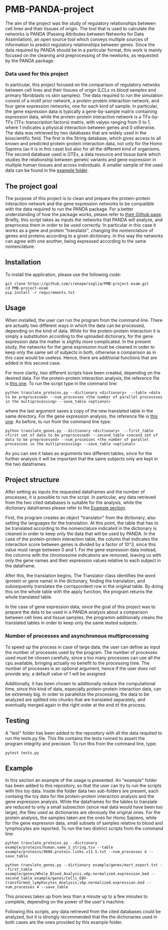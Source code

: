 # PMB-PANDA-project

The aim of the project was the study of regulatory relationships between cell lines and their tissues of origin. The tool that is used to calculate the networks is PANDA (Passing Attributes between Networks for Data Assimilation), an open source tool which conveys multiple sources of information to predict regulatory relationships between genes.
Since the data required by PANDA should be in a particular format, this work is mainly focused on the cleaning and preprocessing of the newtorks, as requested by the PANDA package. 

### Data used for this project
In particular, this project focused on the comparison of regulatory netwoks between cell lines and their tissues of origin (LCLs vs blood samples and primary fibroblasts vs skin samples). The data required to run the simulation consist of a motif prior network, a protein-protein interaction network, and four gene expression networks, one for each kind of sample. In particular, the gene expression data is typically a gene-by-sample matrix containing expression data, while the protein-protein interaction network is a TFs-by-TFs (TFs: transcription factors) matrix, with valyes ranging from 0 to 1, where 1 indicates a physical interaction between genes and 0 otherwise.
The data was retrieved by two databases that are widely used in the bioscientific field. The first is the String database, which gives access to all known and predicted protein-protein interaction data, not only for the Homo Sapiens (as it is in this case) but also for all the different kind of organisms.
The second database used is GTEx, a data resource and tissue bank which studies the relationship between genetic variants and gene expression in multiple human tissues and across individuals.
A smaller sample of the used data can be found in the [example folder](https://github.com/irenepersoglia/PMB-project-exam/tree/main/example).

## The project goal
The purpose of this project is to clean and prepare the protein-protein interaction network and the gene expression networks to be compatible with the data required to run the PANDA package. For a better understanding of how the package works, please refer to [their Github page](https://github.com/netZoo/netZooPy).
Briefly, this script takes as inputs the networks that PANDA will analyze, and preprocess them in order to be used correctly. In particular in this case it works as a gene and protein "translator", changing the nomenclature of genes and proteins according to a given dictionary. In this way the networks can agree with one another, being expressed according to the same nomenclature.

## Installation
To install the application, please use the following code:
```
git clone https://github.com/irenepersoglia/PMB-project-exam.git
cd PMB-project-exam
pip install -r requirements.txt
```

## Usage
When installed, the user can run the program from the command line. There are actually two different ways in which the data can be processed, depending on the kind of data. While for the protein-protein interaction it is simply a substitution according to the uploaded dictionary, for the gene expression data the matter is slightly more complicated. In the present study, the networks for the gene expression must be cleaned in order to keep only the same set of subjects in both, otherwise a comparison as in this case would be useless. Hence, there are additional functions that are added in this second case.

For more clarity, two different scripts have been created, depending on the desired data.
For the protein-protein interaction analysis, the reference file is [this one](https://github.com/irenepersoglia/PMB-project-exam/blob/main/translate_proteins.py). To run the script type in the command line:
```
python translate_proteins.py --dictionary <dictionary>  --table <data to be preprocessed> --num_processes <the number of parallel processses in the multiprocessing> --save_table <optional>
```
where the last argument saves a copy of the new translated table in the same directory.
For the gene expression analysis, the reference file is [this one](https://github.com/irenepersoglia/PMB-project-exam/blob/main/translate_proteins.py). As before, to run from the command line type:
```
python translate_genes.py --dictionary <dictionary>  --first_table <first set of data to be preprocessed> --second_table <second set of data to be preprocessed> --num_processes <the number of parallel processses in the multiprocessing> --save_table <optional>
```
As you can see it takes as arguments two different tables, since for the further analysis it will be important that the same subjects only are kept in the two dataframes. 

## Project structure
After setting as inputs the requested dataframes and the number of processes, it is possible to run the script. In particular, any data retrieved from the two cited databases is suitable for the analysis, while the dictionary dataframes please refer to the [Example section](#example).

First, the program creates an object "translator" from the dictionary, also setting the languages for the translation. At this point, the table that has to be translated according to the nomenclature indicated in the dictionary is cleaned in order to keep only the data that will be used by PANDA.
In the case of the protein-protein interaction table, the column that indicates the interaction score between genes is divided by a factor of 10^3, since this value must range between 0 and 1.
For the gene expression data instead, the columns with the chromosome indications are removed, leaving us with only the gene names and their expression values relative to each subject in the dataframe.

After this, the translation begins. The Translator class identifies the word (protein or gene name) in the dictionary, finding the translation, and subsequently translates the corrispondent row in the original table. By doing this on the whole table with the apply function, the program returns the whole translated table.

In the case of gene expression data, since the goal of this project was to prepare the data to be used in a PANDA analysis about a comparison between cell lines and tissue samples, the programm additionally cleans the translated tables in order to keep only the same tested subjects.

### Number of processes and asynchronous multiprocessing
To speed up the process in case of large data, the user can define as input the number of processes used by the program. The number of processes used must be chosen carefully, since a too many processes can use all the cpu available, bringing actually no benefit to the processing time. The number of processes is an optional argument, hence if the user does not provide any, a default value of 1 will be assigned.

Additionally, it has been chosen to additionally reduce the computational time, since this kind of data, especially protein-protein interaction data, can be extremely big. In order to parallelize the processing, the data to be analyzed are splitted into chunks that are translated separately, and eventually merged again in the right order at the end of the process.

## Testing
A "test" folder has been added to the repository with all the data requited to run the tests.py file. This file contains the tests runned to assert the program integrity and precision.
To run this from the command line, type:
```
pytest tests.py
```

## Example
In this section an example of the usage is presented. An "example" folder has been added to this repository, so that the user can try to run the scripts with this toy data.
Inside the folder data two sub-folders are present, each containg the toy data for the protein-protein interaction analysis and the gene expression analysis. While the dataframes for the tables to translate are reduced to only a small subsection (since real data would have been too large), the files used as dictionaries are obviously the original ones. For the protein analysis, the samples taken are the ones for Homo Sapiens, while for the gene expression data, small subsets of samples relative to blood and lymphocytes are reported.
To run the two distinct scripts from the command line:
```
python translate_proteins.py --dictionary example/proteins/human.name_2_string.tsv --table example/proteins/9606.protein.links.v11.5.txt --num_processes 4 --save_table
```
```
python translate_genes.py --dictionary example/genes/mart_export.txt --first_table example/genes/Whole_Blood_Analysis.v6p.normalized.expression.bed --second_table example/genes/Cells_EBV-transformed_lymphocytes_Analysis.v6p.normalized.expression.bed --num_processes 4 --save_table
```
This process takes up from less than a minute up to a few minutes to complete, depending on the power of the user's machine. 

Following this scripts, any data retrieved from the cited databases could be analyzed, but it is strongly recommended that the the dictionaries used in both cases are the ones provided by this example folder.
